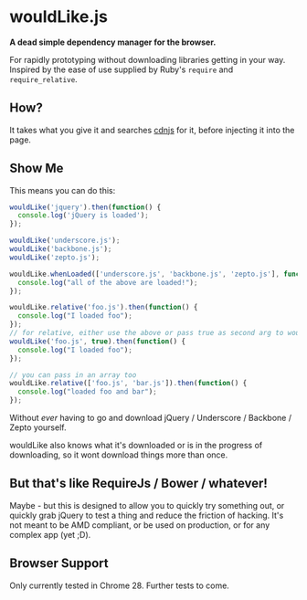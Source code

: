 # wouldLike.js

__A dead simple dependency manager for the browser.__

For rapidly prototyping without downloading libraries getting in your way. Inspired by the ease of use supplied by Ruby's `require` and `require_relative`.

## How?

It takes what you give it and searches [cdnjs](http://cdnjs.com/) for it, before injecting it into the page.

## Show Me

This means you can do this:

```js
wouldLike('jquery').then(function() {
  console.log('jQuery is loaded');
});

wouldLike('underscore.js');
wouldLike('backbone.js');
wouldLike('zepto.js');

wouldLike.whenLoaded(['underscore.js', 'backbone.js', 'zepto.js'], function() {
  console.log("all of the above are loaded!");
});

wouldLike.relative('foo.js').then(function() {
  console.log("I loaded foo");
});
// for relative, either use the above or pass true as second arg to wouldLike
wouldLike('foo.js', true).then(function() {
  console.log("I loaded foo");
});

// you can pass in an array too
wouldLike.relative(['foo.js', 'bar.js']).then(function() {
  console.log("loaded foo and bar");
});
```

Without _ever_ having to go and download jQuery / Underscore / Backbone / Zepto yourself.

wouldLike also knows what it's downloaded or is in the progress of downloading, so it wont download things more than once.

## But that's like RequireJs / Bower / whatever!
Maybe - but this is designed to allow you to quickly try something out, or quickly grab jQuery to test a thing and reduce the friction of hacking. It's not meant to be AMD compliant, or be used on production, or for any complex app (yet ;D).

## Browser Support
Only currently tested in Chrome 28. Further tests to come.
